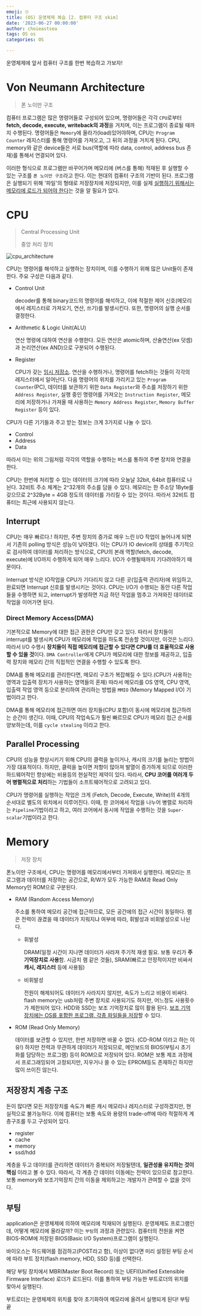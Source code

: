 ```yaml
---
emoji: 🙄
title: (OS) 운영체제 복습 [2. 컴퓨터 구조 skim]
date: '2023-06-27 00:00:00'
author: choieastsea
tags: OS os 
categories: OS

---
```


운영체제에 앞서 컴퓨터 구조를 한번 복습하고 가보자! 

# Von Neumann Architecture

>폰 노이만 구조

컴퓨터 프로그램은 많은 명령어들로 구성되어 있으며, 명령어들은 각각 `CPU`로부터 **fetch, decode, execute, writeback의 과정**을 거치며, 이는 프로그램이 종료될 때까지 수행된다. 명령어들은 `Memory`에 올라가(load)있어야하며, CPU는 `Program Counter` 레지스터를 통해 명령어를 가져오고, 그 뒤의 과정을 거치게 된다. CPU, memory와 같은 device들은 서로 bus(역할에 따라 data, control, address bus 존재)를 통해서 연결되어 있다.

이러한 형식으로 프로그램만 바꾸어가며 메모리에 (버스를 통해) 적재된 후 실행할 수 있는 구조를 `폰 노이만 구조`라고 한다. 이는 현대의 컴퓨터 구조의 기반이 된다. 프로그램은 실행되기 위해 '파일'의 형태로 저장장치에 저장되지만, 이를 실제 <u>실행하기 위해서는 메모리에 로드가 되어야 한다</u>는 것을 알 필요가 있다.

# CPU

>Central Processing Unit
>
>중앙 처리 장치

![cpu_architecture](cpu_architecture.png)

CPU는 명령어를 해석하고 실행하는 장치이며, 이를 수행하기 위해 많은 Unit들이 존재한다. 주요 구성은 다음과 같다.

- Control Unit

  decoder를 통해 binary코드의 명령어를 해석하고, 이에 적절한 제어 신호(메모리에서 레지스터로 가져오기, 연산, 쓰기)를 발생시킨다. 또한, 명령어의 실행 순서를 결정한다.

- Arithmetic & Logic Unit(ALU)

  연산 명령에 대하여 연산을 수행한다. 모든 연산은 atomic하며, 산술연산(ex 덧셈)과 논리연산(ex AND)으로 구분되어 수행된다.

- Register

  CPU가 갖는 <u>임시 저장소</u>. 연산을 수행하거나, 명령어를 fetch하는 것들이 각각의 레지스터에서 일어난다. 다음 명령어의 위치를 가리키고 있는 `Program Counter`(PC), 데이터를 보관하기 위한 `Data Register`와 주소를 저장하기 위한 `Address Register`, 실행 중인 명령어를 가져오는 `Instruction Register`, 메모리에 저장하거나 가져올 때 사용하는 `Memory Address Register`, `Memory Buffer Register` 등이 있다.

CPU가 다른 기기들과 주고 받는 정보는 크게 3가지로 나눌 수 있다.

- Control
- Address
- Data

따라서 이는 위의 그림처럼 각각의 역할을 수행하는 버스를 통하여 주변 장치와 연결을 한다.

CPU는 한번에 처리할 수 있는 데이터의 크기에 따라 오늘날 32bit, 64bit 컴퓨터로 나뉜다. 32비트 주소 체계는 2^32개의 주소를 담을 수 있다. 메모리는 한 주소당 1Byte를 갖으므로 2^32Byte = 4GB 정도의 데이터를 가리킬 수 있는 것이다. 따라서 32비트 컴퓨터는 최근에 사용되지 않는다.

## Interrupt

CPU는 매우 빠르다.! 하지만, 주변 장치의 증가로 매우 느린 I/O 작업이 늘어나게 되면서 기존의 polling 방식은 성능이 낮아졌다. 이는 CPU가 IO device의 상태를 주기적으로 검사하여 데이터를 처리하는 방식으로, CPU의 본래 역할(fetch, decode, execute)에 I/O까지 수행하게 되어 매우 느리다. I/O가 수행될때까지 기다려야하기 때문이다.

Interrupt 방식은 IO작업을  CPU가 기다리지 않고 다른 곳(입출력 관리자)에 위임하고, 완료되면 Interrupt 신호를 발생시키는 것이다. CPU는 I/O가 수행되는 동안 다른 작업들을 수행하면 되고, interrupt가 발생하면 지금 하던 작업을 멈추고 가져와진 데이터로 작업을 이어가면 된다. 

### Direct Memory Access(DMA)

기본적으로 Memory에 대한 접근 권한은 CPU만 갖고 있다. 따라서 장치들이 interrupt를 발생시켜 CPU가 메모리에 작업을 하도록 전송할 것이지만, 이것은 느리다. 따라서 I/O 수행시 **장치들이 직접 메모리에 접근할 수 있다면 CPU를 더 효율적으로 사용할 수 있을 것**이다. `DMA Controller`에게 CPU가 메모리에 대한 정보를 제공하고, 입출력 장치와 메모리 간의 직접적인 연결을 수행할 수 있도록 한다.

DMA를 통해 메모리를 관리한다면, 메모리 구조가 복잡해질 수 있다.(CPU가 사용하는 영역과 입출력 장치가 사용하는 영역들의 혼재) 따라서 메모리를 OS 영역, CPU 영역, 입출력 작업 영역 등으로 분리하여 관리하는 방법을 `MMIO` (Memory Mapped I/O) 기법이라고 한다.

DMA를 통해 메모리에 접근하면 여러 장치들(CPU 포함)이 동시에 메모리에 접근하려는 순간이 생긴다. 이때, CPU의 작업속도가 훨씬 빠르므로 CPU가 메모리 접근 순서를 양보하는데, 이를 `cycle stealing` 이라고 한다.

## Parallel Processing

CPU의 성능을 향상시키기 위해 CPU의 클럭을 높이거나, 캐시의 크기를 늘리는 방법이 가장 대표적이다. 하지만, 클럭을 높이면 저항이 많아져 발열이 증가하게 되므로 이러한 하드웨어적인 향상에는 비용등의 현실적인 제약이 있다. 따라서, **CPU 코어를 여러개 두어 병렬적으로 처리**하는 기법들이 소프트웨어적으로 고려되고 있다. 

CPU가 명령어를 실행하는 작업은 크게 (Fetch, Decode, Execute, Write)의 4개의 순서대로 별도의 위치에서 이루어진다. 이때, 한 코어에서 작업을 나누어 병렬로 처리하는 `Pipeline`기법이라고 하고, 여러 코어에서 동시에 작업을 수행하는 것을 `Super-scalar`기법이라고 한다.

# Memory

> 저장 장치

폰노이만 구조에서, CPU는 명령어를 메모리에서부터 가져와서 실행한다. 메모리는 프로그램과 데이터를 저장하는 공간으로, R/W가 모두 가능한 RAM과 Read Only Memory인 ROM으로 구분된다.

- RAM (Random Access Memory)

  주소를 통하여 메모리 공간에 접근하므로, 모든 공간에의 접근 시간이 동일하다. 램은 전력이 끊겼을 때 데이터가 지워지냐 여부에 따라, 휘발성과 비휘발성으로 나뉜다.

  - 휘발성

    DRAM(일정 시간이 지나면 데이터가 사라져 주기적 재생 필요. 보통 우리가 **주기억장치로 사용**함. 시금치 램 같은 것들), SRAM(빠르고 안정적이지만 비싸서 **캐시, 레지스터** 등에 사용됨)

  - 비휘발성

    전원이 해제되어도 데이터가 사라지지 않지만, 속도가 느리고 비용이 비싸다. flash memory는 usb처럼 주변 장치로 사용되기도 하지만, 어느정도 사용횟수가 제한되어 있다. HDD와 SSD는 보조 기억장치로 많이 활용 된다. <u>보조 기억장치에는 OS를 포함한 프로그램, 각종 파일들을 저장</u>할 수 있다.

- ROM (Read Only Memory)

  데이터를 보관할 수 있지만, 한번 저장하면 바꿀 수 없다. (CD-ROM 이라고 하는 이유!) 하지만 전력과 무관하게 데이터가 저장되므로, 메인보드의 BIOS(부팅시 초기화를 담당하는 프로그램) 등이 ROM으로 저장되어 있다. ROM은 보통 제조 과정에서 프로그래밍되어 고정되지만, 지우거나 쓸 수 있는 EPROM등도 존재하긴 하지만 많이 쓰이진 않는다.

## 저장장치 계층 구조

돈이 많다면 모든 저장장치를 속도가 빠른 캐시 메모리나 레지스터로 구성하겠지만, 현실적으로 불가능하다. 이에 컴퓨터는 보통 속도와 용량의 trade-off에 따라 적절하게 계층구조를 두고 구성되어 있다.

- register
- cache
- memory
- ssd/hdd

계층을 두고 데이터를 관리하면 데이터가 중복되어 저장될텐데, **일관성을 유지하는 것이 핵심** 이라고 볼 수 있다. 따라서, 각 계층 간 데이터 이동에는 전략이 있으므로 참고한다. 보통 memory와 보조기억장치 간의 이동을 제외하고는 개발자가 관여할 수 없을 것이다.

## 부팅

application은 운영체제에 의하여 메모리에 적재되어 실행된다. 운영체제도 프로그램인데, 어떻게 메모리에 올라갈까? 이는 `부팅`의 과정과 관련있다. 컴퓨터의 전원을 켜면 BIOS-ROM에 저장된 BIOS(Basic I/O System)프로그램이 실행된다.

바이오스는 하드웨어를 점검하고(POST라고 함), 이상이 없다면 미리 설정된 부팅 순서에 따라 부트 장치(flash memory, HDD, SSD 등)를 선택한다.

해당 부팅 장치에서 MBR(Master Boot Record) 또는 UEFI(Unified Extensible Firmware Interface) 로더가 로드된다. 이를 통하여 부팅 가능한 부트로더의 위치를 찾아서 실행된다. 

부트로더는 운영체제의 위치를 찾아 초기화하여 메모리에 올려서 실행되게 된다! 부팅 끝

